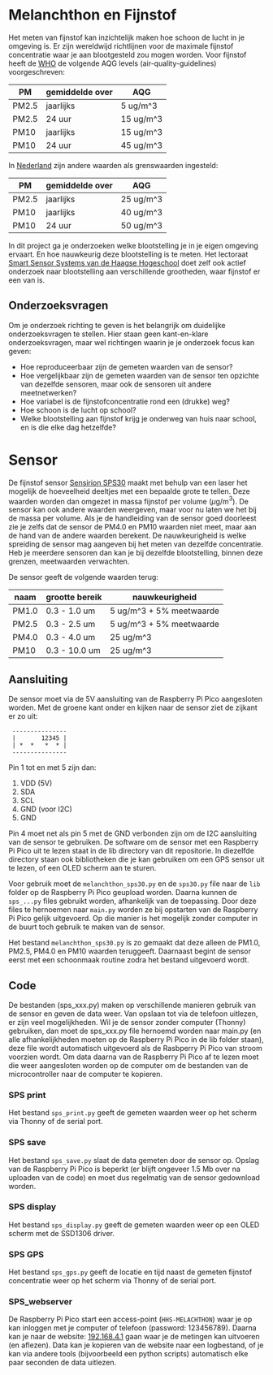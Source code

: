 # Melanchthon en Fijnstof
Het meten van fijnstof kan inzichtelijk maken hoe schoon de lucht in je omgeving is. Er zijn wereldwijd richtlijnen voor de maximale fijnstof concentratie waar je aan blootgesteld zou mogen worden. Voor fijnstof heeft de [WHO](https://www.who.int/news-room/fact-sheets/detail/ambient-(outdoor)-air-quality-and-health) de volgende AQG levels (air-quality-guidelines) voorgeschreven:

PM | gemiddelde over | AQG  
---|-----------------|----------
PM2.5 | jaarlijks | 5 ug/m^3 
PM2.5 | 24 uur    | 15 ug/m^3
PM10  | jaarlijks | 15 ug/m^3
PM10  | 24 uur    | 45 ug/m^3

In [Nederland](https://www.infomil.nl/onderwerpen/landbouw/stof/handreiking-fijn-1/juridisch-kader/wettelijke-eisen/) zijn andere waarden als grenswaarden ingesteld:

|PM | gemiddelde over | AQG  |
|-----|----------------|---------|
|PM2.5 | jaarlijks | 25 ug/m^3  |
|PM10  | jaarlijks | 40 ug/m^3  |
|PM10  | 24 uur    | 50 ug/m^3 |

In dit project ga je onderzoeken welke blootstelling je in je eigen omgeving ervaart. En hoe nauwkeurig deze blootstelling is te meten. Het lectoraat [Smart Sensor Systems van de Haagse Hogeschool](https://www.dehaagsehogeschool.nl/onderzoek/lectoraten/smart-sensor-systems) doet zelf ook actief onderzoek naar blootstelling aan verschillende grootheden, waar fijnstof er een van is.

## Onderzoeksvragen
Om je onderzoek richting te geven is het belangrijk om duidelijke onderzoeksvragen te stellen. Hier staan geen kant-en-klare onderzoeksvragen, maar wel richtingen waarin je je onderzoek focus kan geven:
 * Hoe reproduceerbaar zijn de gemeten waarden van de sensor? 
 * Hoe vergelijkbaar zijn de gemeten waarden van de sensor ten opzichte van dezelfde sensoren, maar ook de sensoren uit andere meetnetwerken?
 * Hoe variabel is de fijnstofconcentratie rond een (drukke) weg?
 * Hoe schoon is de lucht op school?
 * Welke blootstelling aan fijnstof krijg je onderweg van huis naar school, en is die elke dag hetzelfde?  

# Sensor
De fijnstof sensor [Sensirion SPS30](https://sensirion.com/products/catalog/SPS30) maakt met behulp van een laser het mogelijk de hoeveelheid deeltjes met een bepaalde grote te tellen. Deze waarden worden dan omgezet in massa fijnstof per volume ($\mu$g/m$^3$). De sensor kan ook andere waarden weergeven, maar voor nu laten we het bij de massa per volume. Als je de handleiding van de sensor goed doorleest zie je zelfs dat de sensor de PM4.0 en PM10 waarden niet meet, maar aan de hand van de andere waarden berekent. De nauwkeurigheid is welke spreiding de sensor mag aangeven bij het meten van dezelfde concentratie. Heb je meerdere sensoren dan kan je bij dezelfde blootstelling, binnen deze grenzen, meetwaarden verwachten. 

De sensor geeft de volgende waarden terug:


| naam  | grootte bereik    | nauwkeurigheid                |
--------|-------------------|-------------------------------|
| PM1.0 | 0.3 - 1.0 um  | 5 ug/m^3 + 5% meetwaarde |
| PM2.5 | 0.3 - 2.5 um  | 5 ug/m^3 + 5% meetwaarde |
| PM4.0 | 0.3 - 4.0 um  | 25 ug/m^3                |
| PM10  | 0.3 - 10.0 um | 25 ug/m^3                |

## Aansluiting
De sensor moet via de 5V aansluiting van de Raspberry Pi Pico aangesloten worden. Met de groene kant onder en kijken naar de sensor ziet de zijkant er zo uit:
```
 ---------------
 |       12345 |
 | *  *   *  * |
 ---------------
```
Pin 1 tot en met 5 zijn dan:
1. VDD (5V)
2. SDA
3. SCL
4. GND (voor I2C)
5. GND

Pin 4 moet net als pin 5 met de GND verbonden zijn om de I2C aansluiting van de sensor te gebruiken. 
De software om de sensor met een Raspberry Pi Pico uit te lezen staat in de lib directory van dit repositorie. In diezelfde directory staan ook bibliotheken die je kan gebruiken om een GPS sensor uit te lezen, of een OLED scherm aan te sturen. 

Voor gebruik moet de `melanchthon_sps30.py` en de `sps30.py` file naar de `lib` folder op de Raspberry Pi Pico geupload worden. Daarna kunnen de `sps_...py` files gebruikt worden, afhankelijk van de toepassing. 
Door deze files te hernoemen naar `main.py` worden ze bij opstarten van de Raspberry Pi Pico gelijk uitgevoerd. Op die manier is het mogelijk zonder computer in de buurt toch gebruik te maken van de sensor. 

Het bestand `melanchthon_sps30.py` is zo gemaakt dat deze alleen de PM1.0, PM2.5, PM4.0 en PM10 waarden teruggeeft. Daarnaast begint de sensor eerst met een schoonmaak routine zodra het bestand uitgevoerd wordt.

## Code
De bestanden (sps_xxx.py) maken op verschillende manieren gebruik van de sensor en geven de data weer. Van opslaan tot via de telefoon uitlezen, er zijn veel mogelijkheden. 
Wil je de sensor zonder computer (Thonny) gebruiken, dan moet de sps_xxx.py file hernoemd worden naar main.py (en alle afhankelijkheden moeten op de Raspberry Pi Pico in de lib folder staan), deze file wordt automatisch uitgevoerd als de Rasbperry Pi Pico van stroom voorzien wordt. Om data daarna van de Raspberry Pi Pico af te lezen moet die weer aangesloten worden op de computer om de bestanden van de microcontroller naar de computer te kopieren. 

### SPS print
Het bestand `sps_print.py` geeft de gemeten waarden weer op het scherm via Thonny of de serial port. 

### SPS save
Het bestand `sps_save.py` slaat de data gemeten door de sensor op. Opslag van de Raspberry Pi Pico is beperkt (er blijft ongeveer 1.5 Mb over na uploaden van de code) en moet dus regelmatig van de sensor gedownload worden. 

### SPS display
Het bestand `sps_display.py` geeft de gemeten waarden weer op een OLED scherm met de SSD1306 driver.

### SPS GPS
Het bestand `sps_gps.py` geeft de locatie en tijd naast de gemeten fijnstof concentratie weer op het scherm via Thonny of de serial port.

### SPS_webserver
De Raspberry Pi Pico start een access-point (`HHS-MELACHTHON`) waar je op kan inloggen met je computer of telefoon (password: 123456789). Daarna kan je naar de website: [192.168.4.1](http://192.168.4.1) gaan waar je de metingen kan uitvoeren (en aflezen). Data kan je kopieren van de website naar een logbestand, of je kan via andere tools (bijvoorbeeld een python scripts) automatisch elke paar seconden de data uitlezen.  
